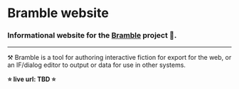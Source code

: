 # Bramble website

### Informational website for the  [Bramble](https://github.com/animalphase/bramble) project 🌱.

---

⚒ Bramble is a tool for authoring interactive fiction for export for the web, or an IF/dialog editor to output or data for use in other systems.

**⭐️ live url: TBD ⭐️**
